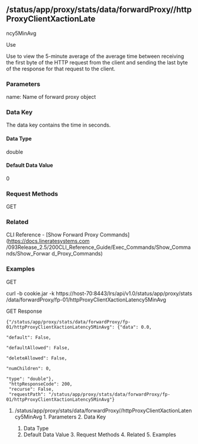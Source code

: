 ## /status/app/proxy/stats/data/forwardProxy/<name>/httpProxyClientXactionLate
ncy5MinAvg

Use

Use to view the 5-minute average of the average time between receiving the
first byte of the HTTP request from the client and sending the last byte of
the response for that request to the client.

### Parameters

name: Name of forward proxy object

### Data Key

The data key contains the time in seconds.

#### Data Type

double

#### Default Data Value

0

### Request Methods

GET

### Related

CLI Reference - [Show Forward Proxy Commands](https://docs.lineratesystems.com
/093Release_2.5/200CLI_Reference_Guide/Exec_Commands/Show_Commands/Show_Forwar
d_Proxy_Commands)

### Examples

GET

curl -b cookie.jar -k https://host-70:8443/lrs/api/v1.0/status/app/proxy/stats
/data/forwardProxy/fp-01/httpProxyClientXactionLatency5MinAvg

GET Response

    
    {"/status/app/proxy/stats/data/forwardProxy/fp-01/httpProxyClientXactionLatency5MinAvg": {"data": 0.0,
                                                                                               "default": False,
                                                                                               "defaultAllowed": False,
                                                                                               "deleteAllowed": False,
                                                                                               "numChildren": 0,
                                                                                               "type": "double"},
     "httpResponseCode": 200,
     "recurse": False,
     "requestPath": "/status/app/proxy/stats/data/forwardProxy/fp-01/httpProxyClientXactionLatency5MinAvg"}
    

  1. /status/app/proxy/stats/data/forwardProxy/<name>/httpProxyClientXactionLatency5MinAvg
    1. Parameters
    2. Data Key
      1. Data Type
      2. Default Data Value
    3. Request Methods
    4. Related
    5. Examples

